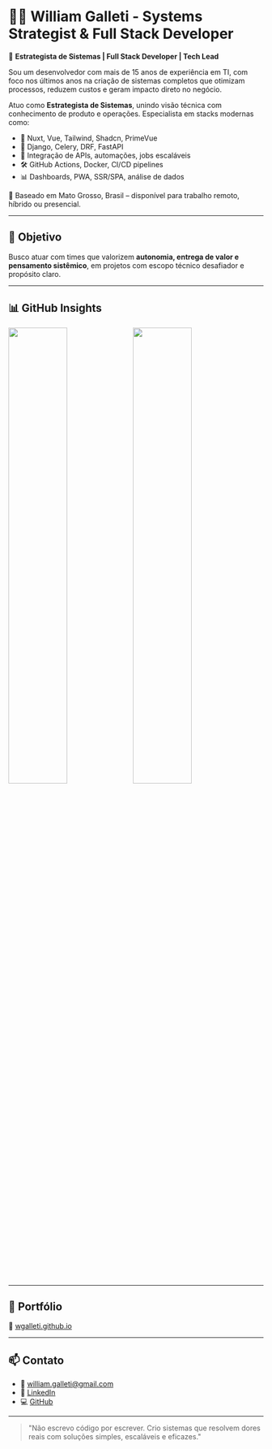 # 👨‍💻 William Galleti - Systems Strategist & Full Stack Developer

🎯 **Estrategista de Sistemas | Full Stack Developer | Tech Lead**

Sou um desenvolvedor com mais de 15 anos de experiência em TI, com foco nos últimos anos na criação de sistemas completos que otimizam processos, reduzem custos e geram impacto direto no negócio.

Atuo como **Estrategista de Sistemas**, unindo visão técnica com conhecimento de produto e operações. Especialista em stacks modernas como:

- 🧠 Nuxt, Vue, Tailwind, Shadcn, PrimeVue
- 🐍 Django, Celery, DRF, FastAPI
- 🔁 Integração de APIs, automações, jobs escaláveis
- 🛠️ GitHub Actions, Docker, CI/CD pipelines
- 📊 Dashboards, PWA, SSR/SPA, análise de dados

📍 Baseado em Mato Grosso, Brasil – disponível para trabalho remoto, híbrido ou presencial.

---

## 🚀 Objetivo

Busco atuar com times que valorizem **autonomia, entrega de valor e pensamento sistêmico**, em projetos com escopo técnico desafiador e propósito claro.

---

## 📊 GitHub Insights

<p align="left">
  <img src="https://github-readme-stats.vercel.app/api?username=wgalleti&show_icons=true&theme=tokyonight&hide_border=true" width="48%" />
  <img src="https://github-readme-stats.vercel.app/api/top-langs/?username=wgalleti&layout=compact&theme=tokyonight&hide_border=true" width="48%" />
</p>

---

## 🧩 Portfólio

🔗 [wgalleti.github.io](https://wgalleti.github.io)

---

## 📫 Contato

- 📧 william.galleti@gmail.com
- 💼 [LinkedIn](https://www.linkedin.com/in/wgalleti/)
- 💻 [GitHub](https://github.com/wgalleti)

---

> "Não escrevo código por escrever. Crio sistemas que resolvem dores reais com soluções simples, escaláveis e eficazes."
